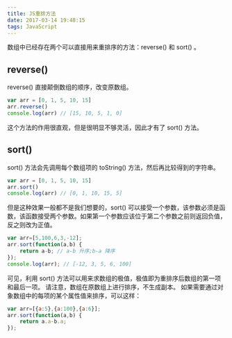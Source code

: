 ```yaml
---
title: JS重排方法
date: 2017-03-14 19:48:15
tags: JavaScript
---
```

数组中已经存在两个可以直接用来重排序的方法：reverse() 和 sort() 。
## reverse()
reverse() 直接颠倒数组的顺序，改变原数组。
```js
var arr = [0, 1, 5, 10, 15]
arr.reverse()
console.log(arr) // [15, 10, 5, 1, 0]
```
这个方法的作用很直观，但是很明显不够灵活，因此才有了 sort() 方法。
<!-- more -->
## sort()
sort() 方法会先调用每个数组项的 toString() 方法，然后再比较得到的字符串。
```js
var arr = [0, 1, 5, 10, 15]
arr.sort()
console.log(arr) // [0, 1, 10, 15, 5]
```
但是这种效果一般都不是我们想要的，sort() 可以接受一个参数，该参数必须是函数，该函数接受两个参数。如果第一个参数应该位于第二个参数之前则返回负值，反之则改为正值。
```js
var arr=[5,100,6,3,-12];
arr.sort(function(a,b) {
    return a-b; // a-b 升序;b-a 降序
});
console.log(arr); // [-12, 3, 5, 6, 100]
```
可见，利用 sort() 方法可以用来求数组的极值，极值即为重排序后数组的第一项和最后一项。
请注意，数组在原数组上进行排序，不生成副本。
如果需要通过对象数组中的每项的某个属性值来排序，可以这样：
```js
var arr=[{a:5},{a:100},{a:6}];
arr.sort(function(a,b) {
    return a.a-b.a;
});
```

